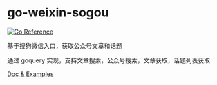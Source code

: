 # go-weixin-sogou
[![Go Reference](https://pkg.go.dev/badge/github.com/reveever/go-weixin-sogou.svg)](https://pkg.go.dev/github.com/reveever/go-weixin-sogou)

基于搜狗微信入口，获取公众号文章和话题

通过 goquery 实现，支持文章搜索，公众号搜索，文章获取，话题列表获取

[Doc & Examples](https://pkg.go.dev/github.com/reveever/go-weixin-sogou)
